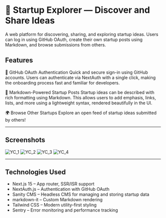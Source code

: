 # 🚀 Startup Explorer — Discover and Share Ideas

A web platform for discovering, sharing, and exploring startup ideas. Users can log in using GitHub OAuth, create their own startup posts using Markdown, and browse submissions from others.

## Features

🔐 GitHub OAuth Authentication
Quick and secure sign-in using GitHub accounts. Users can authenticate via NextAuth with a single click, making the onboarding process fast and familiar for developers.

📝 Markdown-Powered Startup Posts
Startup ideas can be described with rich formatting using Markdown. This allows users to add emphasis, links, lists, and more using a lightweight syntax, rendered beautifully in the UI.

🌍 Browse Other Startups
Explore an open feed of startup ideas submitted by others!

---

## Screenshots
![YC_1](https://github.com/user-attachments/assets/f3a0ee05-11ae-4092-823d-96978c55cd03)
![YC_2](https://github.com/user-attachments/assets/639817e4-9bfc-4140-835a-2206f66dcb01)
![YC_3](https://github.com/user-attachments/assets/b211f8f8-0143-4ed7-9677-f8a394e0d867)
![YC_4](https://github.com/user-attachments/assets/09686e8c-1c7d-42b6-9d19-ee37efe6e819)

---

## Technologies Used 
* Next.js 15 – App router, SSR/ISR support
* NextAuth.js – Authentication with GitHub OAuth
* Sanity CMS – Headless CMS for managing and storing startup data
* markdown-it – Custom Markdown rendering
* Tailwind CSS – Modern utility-first styling
* Sentry – Error monitoring and performance tracking
